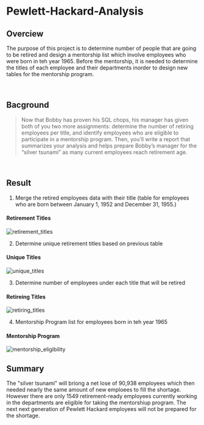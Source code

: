 # Pewlett-Hackard-Analysis
## Overciew
The purpose of this project is to determine number of people that are going to be retired and design a mentorship list which involve employees who were born in teh year 1965. Before the mentorship, it is needed to determine the titles of each employee and their departments inorder to design new tables for the mentorship program.

<br>

## Bacground
>Now that Bobby has proven his SQL chops, his manager has given both of you two more assignments: determine the number of retiring employees per title, and identify employees who are eligible to participate in a mentorship program. Then, you’ll write a report that summarizes your analysis and helps prepare Bobby’s manager for the “silver tsunami” as many current employees reach retirement age.

<br>

## Result
1. Merge the retired employees data with their title (table for employees who are born between January 1, 1952 and December 31, 1955.)
  #### Retirement Titles
  ![retirement_titles](https://github.com/WilliamBHW/Pewlett_Hackard_Analysis/blob/main/Resources/retirement%20titles.png)

2. Determine unique retirement titles based on previous table
  #### Unique Titles
  ![unique_titles](https://github.com/WilliamBHW/Pewlett_Hackard_Analysis/blob/main/Resources/unique%20titles.png)

3. Determine number of employees under each title that will be retired
  #### Retireing Titles
  ![retiring_titles](https://github.com/WilliamBHW/Pewlett_Hackard_Analysis/blob/main/Resources/retireing%20titles.png)

4. Mentorship Program list for employees born in teh year 1965
  #### Mentorship Program
  ![mentorship_eligibility](https://github.com/WilliamBHW/Pewlett_Hackard_Analysis/blob/main/Resources/Mentorship.png)

## Summary
The "silver tsunami" will briong a net lose of 90,938 employees which then needed nearly the same amount of new emploees to fill the shortage.
However there are only 1549 retirement-ready employees currently working in the departments are eligible for taking the mentorshiup program. The next next generation of Pewlett Hackard employees will not be prepared for the shortage.
